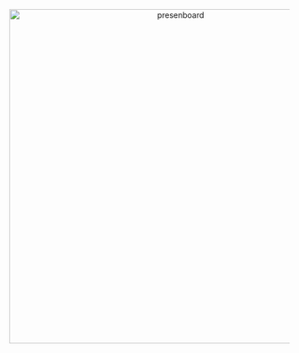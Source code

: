 <div align="center">
  <img width="600" alt="presenboard" src="https://user-images.githubusercontent.com/59218001/77263083-f0fcef80-6cda-11ea-8141-     9b38a2e227d4.png">
</div>
